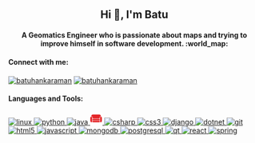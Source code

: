 <h2 align="center">Hi 👋, I'm Batu</h2>
<h4 align="center">A Geomatics Engineer who is passionate about maps and trying to improve himself in software development. :world_map: </h4>

<h4 align="left">Connect with me:</h4>
<p align="left">

<a href="https://linkedin.com/in/batuhankaraman" target="blank"><img align="center" src="https://cdn.jsdelivr.net/npm/simple-icons@3.0.1/icons/linkedin.svg" alt="batuhankaraman" height="15" width="20" /></a>
<a href="https://www.hackerrank.com/batuhankaraman" target="blank"><img align="center" src="https://cdn.jsdelivr.net/npm/simple-icons@3.0.1/icons/hackerrank.svg" alt="batuhankaraman" height="15" width="20" /></a>
</p>

<h4 align="left">Languages and Tools:</h4>
<p align="left"> <a href="https://www.linux.org/" target="_blank"> <img src="https://devicons.github.io/devicon/devicon.git/icons/linux/linux-original.svg" alt="linux" width="25" height="25"/> <a href="https://www.python.org" target="_blank"> <img src="https://devicons.github.io/devicon/devicon.git/icons/python/python-original.svg" alt="python" width="25" height="25"/> <a href="https://www.java.com" target="_blank"> <img src="https://devicons.github.io/devicon/devicon.git/icons/java/java-original-wordmark.svg" alt="java" width="25" height="25"/> </a><a href="https://couchdb.apache.org/" target="_blank"> <img src="https://raw.githubusercontent.com/devicons/devicon/0d6c64dbbf311879f7d563bfc3ccf559f9ed111c/icons/couchdb/couchdb-original.svg" alt="couchdb" width="25" height="25"/> </a> <a href="https://www.w3schools.com/cs/" target="_blank"> <img src="https://devicons.github.io/devicon/devicon.git/icons/csharp/csharp-original.svg" alt="csharp" width="25" height="25"/> </a> <a href="https://www.w3schools.com/css/" target="_blank"> <img src="https://devicons.github.io/devicon/devicon.git/icons/css3/css3-original-wordmark.svg" alt="css3" width="25" height="25"/> </a> <a href="https://www.djangoproject.com/" target="_blank"> <img src="https://devicons.github.io/devicon/devicon.git/icons/django/django-original.svg" alt="django" width="25" height="25"/> </a> <a href="https://dotnet.microsoft.com/" target="_blank"> <img src="https://devicons.github.io/devicon/devicon.git/icons/dot-net/dot-net-original-wordmark.svg" alt="dotnet" width="25" height="25"/> </a> <a href="https://git-scm.com/" target="_blank"> <img src="https://www.vectorlogo.zone/logos/git-scm/git-scm-icon.svg" alt="git" width="25" height="25"/> </a> <a href="https://www.w3.org/html/" target="_blank"> <img src="https://devicons.github.io/devicon/devicon.git/icons/html5/html5-original-wordmark.svg" alt="html5" width="25" height="25"/> </a>  <a href="https://developer.mozilla.org/en-US/docs/Web/JavaScript" target="_blank"> <img src="https://devicons.github.io/devicon/devicon.git/icons/javascript/javascript-original.svg" alt="javascript" width="25" height="25"/> </a>  </a> <a href="https://www.mongodb.com/" target="_blank"> <img src="https://devicons.github.io/devicon/devicon.git/icons/mongodb/mongodb-original-wordmark.svg" alt="mongodb" width="25" height="25"/> </a> <a href="https://www.postgresql.org" target="_blank"> <img src="https://devicons.github.io/devicon/devicon.git/icons/postgresql/postgresql-original-wordmark.svg" alt="postgresql" width="25" height="25"/> </a>  </a> <a href="https://www.qt.io/" target="_blank"> <img src="https://upload.wikimedia.org/wikipedia/commons/0/0b/Qt_logo_2016.svg" alt="qt" width="25" height="25"/> </a> <a href="https://reactjs.org/" target="_blank"> <img src="https://devicons.github.io/devicon/devicon.git/icons/react/react-original-wordmark.svg" alt="react" width="25" height="25"/> </a> <a href="https://spring.io/" target="_blank"> <img src="https://www.vectorlogo.zone/logos/springio/springio-icon.svg" alt="spring" width="25" height="25"/> </a> </p>

